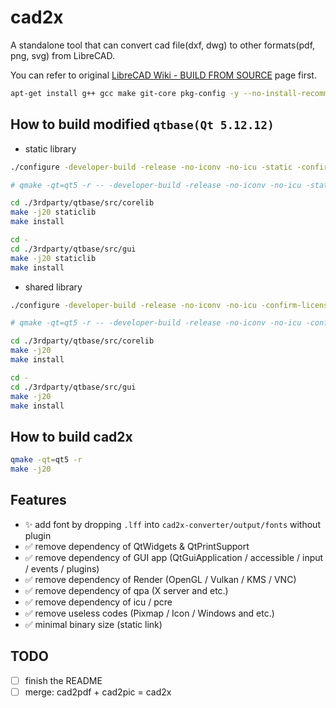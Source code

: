 # cad2x
A standalone tool that can convert cad file(dxf, dwg) to other formats(pdf, png, svg) from LibreCAD.

You can refer to original [LibreCAD Wiki - BUILD FROM SOURCE](https://github.com/LibreCAD/LibreCAD/wiki/Build-from-source#generic-unix) page first.

``` sh
apt-get install g++ gcc make git-core pkg-config -y --no-install-recommends
```

## How to build modified `qtbase(Qt 5.12.12)`

- static library
``` sh
./configure -developer-build -release -no-iconv -no-icu -static -confirm-license -opensource

# qmake -qt=qt5 -r -- -developer-build -release -no-iconv -no-icu -static -confirm-license -opensource

cd ./3rdparty/qtbase/src/corelib
make -j20 staticlib
make install

cd -
cd ./3rdparty/qtbase/src/gui
make -j20 staticlib
make install
```

- shared library
``` sh
./configure -developer-build -release -no-iconv -no-icu -confirm-license -opensource -R .

# qmake -qt=qt5 -r -- -developer-build -release -no-iconv -no-icu -confirm-license -opensource -R .

cd ./3rdparty/qtbase/src/corelib
make -j20
make install

cd -
cd ./3rdparty/qtbase/src/gui
make -j20
make install
```

## How to build cad2x

``` sh
qmake -qt=qt5 -r
make -j20
```


## Features

- ✨ add font by dropping `.lff` into `cad2x-converter/output/fonts` without plugin
- ✅ remove dependency of QtWidgets & QtPrintSupport
- ✅ remove dependency of GUI app (QtGuiApplication / accessible / input / events / plugins)
- ✅ remove dependency of Render (OpenGL / Vulkan / KMS / VNC)
- ✅ remove dependency of qpa (X server and etc.)
- ✅ remove dependency of icu / pcre
- ✅ remove useless codes (Pixmap / Icon / Windows and etc.)
- ✅ minimal binary size (static link)

## TODO

- [ ] finish the README
- [ ] merge: cad2pdf + cad2pic = cad2x